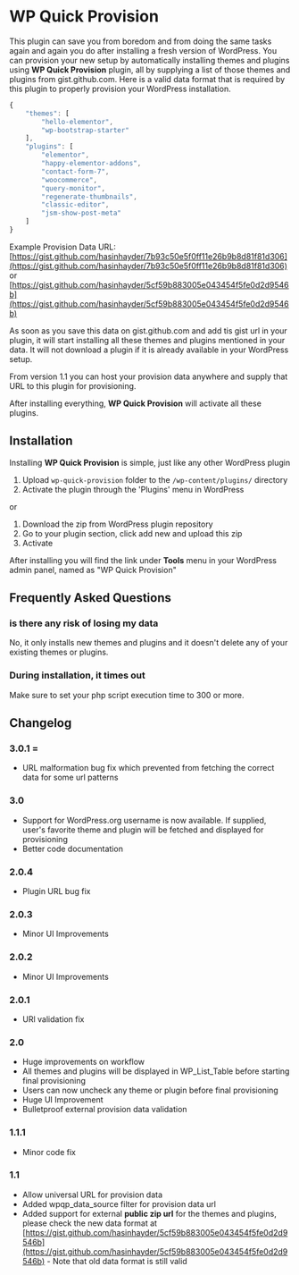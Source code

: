 # WP Quick Provision 

This plugin can save you from boredom and from doing the same tasks again and again you do after installing a fresh version of WordPress. You can provision your new setup by automatically installing themes and plugins using **WP Quick Provision** plugin, all by supplying a list of those themes and plugins from gist.github.com. Here is a valid data format that is required by this plugin to properly provision your WordPress installation.

```js
{
    "themes": [
        "hello-elementor",
        "wp-bootstrap-starter"
    ],
    "plugins": [
        "elementor",
        "happy-elementor-addons",
        "contact-form-7",
        "woocommerce",
        "query-monitor",
        "regenerate-thumbnails",
        "classic-editor",
        "jsm-show-post-meta"
    ]
}
```

Example Provision Data URL: [https://gist.github.com/hasinhayder/7b93c50e5f0ff11e26b9b8d81f81d306](https://gist.github.com/hasinhayder/7b93c50e5f0ff11e26b9b8d81f81d306) or [https://gist.github.com/hasinhayder/5cf59b883005e043454f5fe0d2d9546b](https://gist.github.com/hasinhayder/5cf59b883005e043454f5fe0d2d9546b)

As soon as you save this data on gist.github.com and add tis gist url in your plugin, it will start installing all these themes and plugins mentioned in your data. It will not download a plugin if it is already available in your WordPress setup.

From version 1.1 you can host your provision data anywhere and supply that URL to this plugin for provisioning.

After installing everything, **WP Quick Provision** will activate all these plugins.


## Installation 

Installing **WP Quick Provision** is simple, just like any other WordPress plugin

1. Upload `wp-quick-provision` folder to the `/wp-content/plugins/` directory
2. Activate the plugin through the 'Plugins' menu in WordPress

or

1. Download the zip from WordPress plugin repository
2. Go to your plugin section, click add new and upload this zip
3. Activate

After installing you will find the link under **Tools** menu in your WordPress admin panel, named as "WP Quick Provision"

## Frequently Asked Questions

### is there any risk of losing my data 

No, it only installs new themes and plugins and it doesn't delete any of your existing themes or plugins.

### During installation, it times out 

Make sure to set your php script execution time to 300 or more.

## Changelog 

### 3.0.1 =
* URL malformation bug fix which prevented from fetching the correct data for some url patterns


### 3.0 
* Support for WordPress.org username is now available. If supplied, user's favorite theme and plugin will be fetched and displayed for provisioning
* Better code documentation

### 2.0.4
* Plugin URL bug fix

### 2.0.3
* Minor UI Improvements


### 2.0.2
* Minor UI Improvements

### 2.0.1
* URl validation fix

### 2.0
* Huge improvements on workflow
* All themes and plugins will be displayed in WP_List_Table before starting final provisioning
* Users can now uncheck any theme or plugin before final provisioning
* Huge UI Improvement
* Bulletproof external provision data validation

### 1.1.1 
* Minor code fix

### 1.1 
* Allow universal URL for provision data
* Added wpqp_data_source filter for provision data url
* Added support for external **public zip url** for the themes and plugins, please check the new data format at [https://gist.github.com/hasinhayder/5cf59b883005e043454f5fe0d2d9546b](https://gist.github.com/hasinhayder/5cf59b883005e043454f5fe0d2d9546b) - Note that old data format is still valid